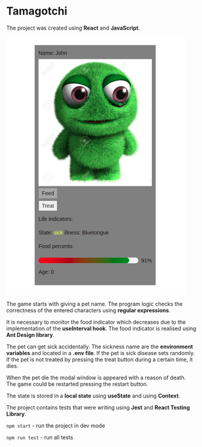 # Tamagotchi

The project was created using **React** and **JavaScript**.

![Tamagotchi](/public/Screenshot.png)  

The game starts with giving a pet name. The program logic checks the correctness of the entered characters using **regular expressions**.

It is necessary to monitor the food indicator which decreases due to the implementation of the **useInterval hook**. The food indicator is realised using **Ant Design library**.

The pet can get sick accidentally. The sickness name are the **environment variables** and located in a **.env file**. If the pet is sick disease sets randomly. 
If the pet is not treated by pressing the treat button during a certain time, it dies.

When the pet die the modal window is appeared with a reason of death. 
The game could be restarted pressing the restart button.

The state is stored in a **local state** using **useState** and using **Context**.

The project contains tests that were writing using **Jest** and **React Testing Library**.


`npm start` - run the project in dev mode

`npm run test` - run all tests
 
